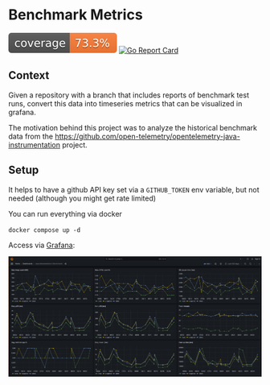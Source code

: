# Benchmark Metrics

![Coverage](.github/badges/coverage.svg)
[![Go Report Card](https://goreportcard.com/badge/github.com/jaydeluca/benchmark-metrics)](https://goreportcard.com/report/github.com/jaydeluca/benchmark-metrics)

## Context

Given a repository with a branch that includes reports of benchmark test runs, convert this data into timeseries metrics 
that can be visualized in grafana.

The motivation behind this project was to analyze the historical benchmark data from the
https://github.com/open-telemetry/opentelemetry-java-instrumentation project.

## Setup

It helps to have a github API key set via a `GITHUB_TOKEN` env variable, but not needed (although you might get rate limited)


You can run everything via docker

`docker compose up -d`

Access via [Grafana](http://localhost:3001/):

![grafana](./media/benchmarks.png)


